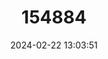 ---
title: "154884"
category: "Bathymaster derjugini"
draft: false
date: 2024-02-22 13:03:51
languages:
  Japanese: ["Sumitsuki-medamauo"]
---
